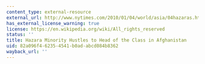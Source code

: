 ```yaml
---
content_type: external-resource
external_url: http://www.nytimes.com/2010/01/04/world/asia/04hazaras.html?pagewanted=all
has_external_license_warning: true
license: https://en.wikipedia.org/wiki/All_rights_reserved
status: ''
title: Hazara Minority Hustles to Head of the Class in Afghanistan
uid: 82a096f4-6235-4541-b0ad-abcd084b8362
wayback_url: ''
---
```

